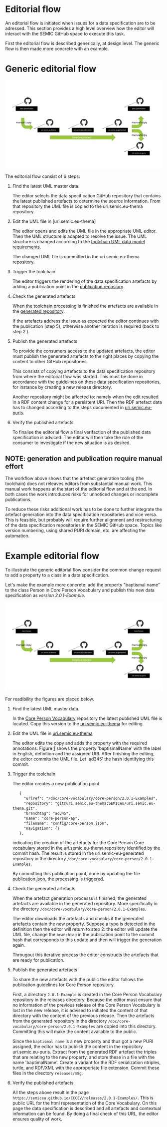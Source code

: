 # Editorial flow

An editorial flow is initiated when issues for a data specification are to be adressed.
This section provides a high level overview how the editor will interact with the SEMIC GitHub space to execute this task.

First the editorial flow is described generically, at design level. 
The generic flow is then made more concrete with an example.

# Generic editorial flow


![Generic editorial flow](./images/editorial-flow-generic.jpg)


The editorial flow consist of 6 steps:

1. Find the latest UML master data.

   The editor selects the data specification GitHub repository that contains the latest published artefacts to determine the source information.
   From that repository the UML file is copied to the uri.semic.eu-thema repository.


2. Edit the UML file in [uri.semic.eu-thema]

   The editor opens and edits the UML file in the appropriate UML editor. 
   Then the UML structure is adapted to resolve the issue. 
   The UML structure is changed according to the [toolchain UML data model requirements](./datamodel.md). 

   The changed UML file is committed in the uri.semic.eu-thema repository.

3. Trigger the toolchain

   The editor triggers the rendering of the data specification artefacts by adding a publication point in the [publication reposiory](https://github.com/SEMICeu/uri.semic.eu-publication).

4. Check the generated artefacts

   When the toolchain processing is finished the artefacts are available in the [generated repository](https://github.com/SEMICeu/uri.semic.eu-generated).

   If the artefacts address the issue as expected the editor continues with the publication (step 5), otherwise another iteration is required (back to step 2 ).

5. Publish the generated artefacts 


   To provide the consumers access to the updated artefacts, the editor must publish the generated artefacts to the right places by copying the content to other GitHub repositories.
   
   This consists of copying artefacts to the data specification repository from where the editorial flow was started. 
   This must be done in accordance with the guidelines on these data specification repositories, for instance by creating a new release directory.

   Another repository might be affected to: namely when the edit resulted in a RDF content change for a persistent URI.
   Then the RDF artefact data has to changed according to the steps documented in [uri.semic.eu-puris](https://github.com/SEMICeu/uri.semic.eu-puris).

6. Verify the published artefacts 

   To finalise the editorial flow a final verifaction of the published data specification is adviced.
   The editor will then take the role of the consumer to investigate if the new situation is as desired.


## NOTE: generation and publication require manual effort

The workflow above shows that the artefact generation tooling (the toolchain) does not releaves editors from substantial manual work.
This manual work happens at the start of the editorial flow and at the end.
In both cases the work introduces risks for unnoticed changes or incomplete publications.

To reduce these risks additional work has to be done to further integrate the artefact generation into the data specification repositories and vice versa.
This is feasible, but probably will require further alignment and restructuring of the data specification repositories in the SEMIC GitHub space.
Topics like version numbering, using shared PURI domain, etc. are affecting the automation.



# Example editorial flow

To illustrate the generic editorial flow consider the common change request to add a property to a class in a data specification.


Let's make the example more concrete: add the property "baptismal name" to the class Person in Core Person Vocabulary and publish this new data specification as _version 2.0.1-Example_.

![Example editorial flow](./images/semic-editor-flow.jpg)

For readibility the figures are placed below.


1. Find the latest UML master data.

    In the [Core Person Vocabulary](https://github.com/SEMICeu/Core-Person-Vocabulary/tree/master/releases/2.00/uml) repository the latest published UML file is located.
    Copy this version to the [uri.semic.eu-thema](https://github.com/SEMICeu/uri.semic.eu-thema) for editing.
    

2. Edit the UML file in [uri.semic.eu-thema](https://github.com/SEMICeu/uri.semic.eu-thema)

   The editor edits the copy and adds the property with the required annotations. 
   Figure [1](#figure1) shows the property 'baptismalName' with the label in English, definition and the assigned URI. 
   After finishing the editing, the editor commits the UML file. 
   Let 'ad345' the hash identifying this commit.
   
3. Trigger the toolchain

   The editor creates a new publication point
   ```
      {
        "urlref": "/doc/core-vocabulary/core-person/2.0.1-Examples",
        "repository": "git@uri.semic.eu-thema:SEMICeu/uri.semic.eu-thema.git",
        "branchtag": "ad345",
        "name": "core-person-ap",
        "filename": "config/core-person.json",
        "navigation": {}
      },
   ```
   indicating the creation of the artefacts for the Core Person Core vocabulary stored in the uri.semic.eu-thema repository identified by the commit hash.
   The result is stored in the uri.semic-eu-generated repository in the directory `/doc/core-vocabulary/core-person/2.0.1-Examples`.

   By committing this publication point, done by updating the file [publication.json](https://github.com/SEMICeu/uri.semic.eu-publication/blob/master/config/dev/publication.json), the processing is triggered.
   
4. Check the generated artefacts

   When the artefact generation processs is finished, the generated artefacts are available in the generated repository.
   More specifically in the directory `/doc/core-vocabulary/core-person/2.0.1-Examples`.

   The editor downloads the artefacts and checks if the generated artefacts contain the new property. 
   Suppose a typo is detected in the definition then the editor will return to step 2: the editor will update the UML file, change the `branchtag` in the publication point to the commit hash that corresponds to this update and then will trigger the generation again.

   Througout this iterative process the editor constructs the artefacts that are ready for publication.


5. Publish the generated artefacts 

   To share the new artefacts with the public the editor follows the publication guidelines for Core Person repository.

   First, a directory `2.0.1-Example` is created in the Core Person Vocabulary repository in the releases directory.
   Because the editor must ensure that no information of the previous release of the Core Person Vocabulary is lost in the new release, it is advised to initiated the content of that directory with the content of the previous release.
   Then the artefacts from the generated repository in the directory `/doc/core-vocabulary/core-person/2.0.1-Examples` are copied into this directory.
   Committing this will make the content available to the public.
   
   Since the `baptismal name` is a new property and thus got a new PURI assigned, the editor has to publish the content in the repository uri.semic.eu-puris.
   Extract from the generated RDF artefact the triples that are relating to the new property, and store these in a file with the name 'baptimalName'. 
   Create a variant for the RDF serialization ntriples, turtle, and RDF/XML with the approporiate file extension.
   Commit these files in the directory `releases/m8g`.

   

6. Verify the published artefacts 
    
   All the steps above result in the page  `https://semiceu.github.io/CCCEV/releases/2.0.1-Examples/`. 
   This is public URL for the html representation of the Core Vocabulary. 
   On this page the data specification is described and all artefacts and contextual information can be found.
   By doing a final check of this URL, the editor ensures quality of work.
   
    
    
